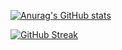 
[![Anurag's GitHub stats](https://github-readme-stats.vercel.app/api?username=jwmdev&theme=highcontrast)](https://github.com/anuraghazra/github-readme-stats)


[![GitHub Streak](https://github-readme-streak-stats.herokuapp.com?user=jwmdev&theme=highcontrast)](https://git.io/streak-stats)



<!--
**jwmdev/jwmdev** is a ✨ _special_ ✨ repository because its `README.md` (this file) appears on your GitHub profile.

Here are some ideas to get you started:

- 🔭 I’m currently working on ...
- 🌱 I’m currently learning ...
- 👯 I’m looking to collaborate on ...
- 🤔 I’m looking for help with ...
- 💬 Ask me about ...
- 📫 How to reach me: ...
- 😄 Pronouns: ...
- ⚡ Fun fact: ...
-->
